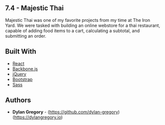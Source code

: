 ## 7.4 - Majestic Thai

Majestic Thai was one of my favorite projects from my time at The Iron Yard. We were tasked with building an online webstore for a thai restaurant, capable of adding food items to a cart, calculating a subtotal, and submitting an order.

## Built With

* [React](https://facebook.github.io/react/)
* [Backbone.js](http://backbonejs.org/)
* [jQuery](https://jquery.com/)
* [Bootstrap](http://getbootstrap.com/)
* [Sass](http://sass-lang.com/)

## Authors

* **Dylan Gregory** - (https://github.com/dylan-gregory) (https://dylangregory.io)
